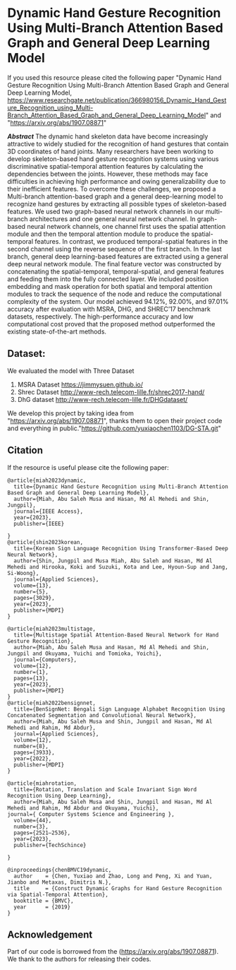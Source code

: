 # Dynamic Hand Gesture Recognition Using Multi-Branch Attention Based Graph and General Deep Learning Model

If you used this resource please cited the following paper  "Dynamic Hand Gesture Recognition Using Multi-Branch Attention Based Graph and General Deep Learning Model, https://www.researchgate.net/publication/366980156_Dynamic_Hand_Gesture_Recognition_using_Multi-Branch_Attention_Based_Graph_and_General_Deep_Learning_Model" and "https://arxiv.org/abs/1907.08871"

***Abstract***
The dynamic hand skeleton data have become increasingly attractive to widely studied for the recognition of hand gestures that contain 3D coordinates of hand joints. Many researchers have been working to develop skeleton-based hand gesture recognition systems using various discriminative spatial-temporal attention features by calculating the dependencies between the joints. However, these methods may face difficulties in achieving high performance and owing generalizability due to their inefficient features. To overcome these challenges, we proposed a Multi-branch attention-based graph and a general deep-learning model to recognize hand gestures by extracting all possible types of skeleton-based features. We used two graph-based neural network channels in our multi-branch architectures and one general neural network channel. In graph-based neural network channels, one channel first uses the spatial attention module and then the temporal attention module to produce the spatial-temporal features. In contrast, we produced temporal-spatial features in the second channel using the reverse sequence of the first branch. In the last branch, general deep learning-based features are extracted using a general deep neural network module. The final feature vector was constructed by concatenating the spatial-temporal, temporal-spatial, and general features and feeding them into the fully connected layer. We included position embedding and mask operation for both spatial and temporal attention modules to track the sequence of the node and reduce the computational complexity of the system. Our model achieved 94.12%, 92.00%, and 97.01% accuracy after evaluation with MSRA, DHG, and SHREC’17 benchmark datasets, respectively. The high-performance accuracy and low computational cost proved that the proposed method outperformed the existing state-of-the-art methods.

## Dataset:
We evaluated the model with Three Dataset
1. MSRA Dataset https://jimmysuen.github.io/
2. Shrec Dataset  http://www-rech.telecom-lille.fr/shrec2017-hand/
3. DhG dataset  http://www-rech.telecom-lille.fr/DHGdataset/

We develop this project by taking idea from "https://arxiv.org/abs/1907.08871", thanks them to open their project code and everything in public."https://github.com/yuxiaochen1103/DG-STA.git"


## Citation
If the resource is useful please cite the following paper:
```
@article{miah2023dynamic,
  title={Dynamic Hand Gesture Recognition using Multi-Branch Attention Based Graph and General Deep Learning Model},
  author={Miah, Abu Saleh Musa and Hasan, Md Al Mehedi and Shin, Jungpil},
  journal={IEEE Access},
  year={2023},
  publisher={IEEE}

}
@article{shin2023korean,
  title={Korean Sign Language Recognition Using Transformer-Based Deep Neural Network},
  author={Shin, Jungpil and Musa Miah, Abu Saleh and Hasan, Md Al Mehedi and Hirooka, Koki and Suzuki, Kota and Lee, Hyoun-Sup and Jang, Si-Woong},
  journal={Applied Sciences},
  volume={13},
  number={5},
  pages={3029},
  year={2023},
  publisher={MDPI}
}

@article{miah2023multistage,
  title={Multistage Spatial Attention-Based Neural Network for Hand Gesture Recognition},
  author={Miah, Abu Saleh Musa and Hasan, Md Al Mehedi and Shin, Jungpil and Okuyama, Yuichi and Tomioka, Yoichi},
  journal={Computers},
  volume={12},
  number={1},
  pages={13},
  year={2023},
  publisher={MDPI}
}
@article{miah2022bensignnet,
  title={BenSignNet: Bengali Sign Language Alphabet Recognition Using Concatenated Segmentation and Convolutional Neural Network},
  author={Miah, Abu Saleh Musa and Shin, Jungpil and Hasan, Md Al Mehedi and Rahim, Md Abdur},
  journal={Applied Sciences},
  volume={12},
  number={8},
  pages={3933},
  year={2022},
  publisher={MDPI}
}

@article{miahrotation,
  title={Rotation, Translation and Scale Invariant Sign Word Recognition Using Deep Learning},
  author={Miah, Abu Saleh Musa and Shin, Jungpil and Hasan, Md Al Mehedi and Rahim, Md Abdur and Okuyama, Yuichi},
journal={ Computer Systems Science and Engineering },
  volume={44},
  number={3},
  pages={2521–2536},
  year={2023},
  publisher={TechSchince}

}

@inproceedings{chenBMVC19dynamic,
  author    = {Chen, Yuxiao and Zhao, Long and Peng, Xi and Yuan, Jianbo and Metaxas, Dimitris N.},
  title     = {Construct Dynamic Graphs for Hand Gesture Recognition via Spatial-Temporal Attention},
  booktitle = {BMVC},
  year      = {2019}
}
```
## Acknowledgement

Part of our code is borrowed from the (https://arxiv.org/abs/1907.08871). We thank to the authors for releasing their codes.
